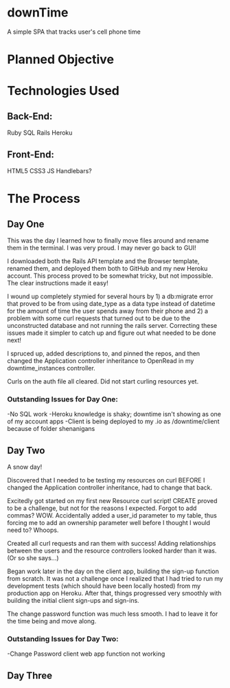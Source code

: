 # downTime
A simple SPA that tracks user's cell phone time

# Planned Objective

# Technologies Used

## Back-End:

Ruby
SQL
Rails
Heroku

## Front-End:

HTML5
CSS3
JS
Handlebars?

# The Process

## Day One

This was the day I learned how to finally move files around and rename them in
the terminal.  I was very proud.  I may never go back to GUI!

I downloaded both the Rails API template and the Browser template, renamed them,
and deployed them both to GitHub and my new Heroku account.  This process proved
to be somewhat tricky, but not impossible.  The clear instructions made it easy!

I wound up completely stymied for several hours by 1) a db:migrate error that
proved to be from using date_type as a data type instead of datetime for the
amount of time the user spends away from their phone and 2) a problem with some
curl requests that turned out to be due to the unconstructed database and not
running the rails server.  Correcting these issues made it simpler to catch
up and figure out what needed to be done next!

I spruced up, added descriptions to, and pinned the repos, and then changed the
Application controller inheritance to OpenRead in my downtime_instances controller.

Curls on the auth file all cleared.  Did not start curling resources yet.

### Outstanding Issues for Day One:

-No SQL work
-Heroku knowledge is shaky; downtime isn't showing as one of my account apps
-Client is being deployed to my .io as /downtime/client because of folder
shenanigans

## Day Two

A snow day!

Discovered that I needed to be testing my resources on curl BEFORE I changed the
Application controller inheritance, had to change that back.

Excitedly got started on my first new Resource curl script!  CREATE proved to be
a challenge, but not for the reasons I expected.  Forgot to add commas?  WOW.
Accidentally added a user_id parameter to my table, thus forcing me to add an
ownership parameter well before I thought I would need to?  Whoops.

Created all curl requests and ran them with success!  Adding relationships between
the users and the resource controllers looked harder than it was.  (Or so she
says...)

Began work later in the day on the client app, building the sign-up function from
scratch.  It was not a challenge once I realized that I had tried to run my
development tests (which should have been locally hosted) from my production app
on Heroku.  After that, things progressed very smoothly with building the initial
client sign-ups and sign-ins.

The change password function was much less smooth.  I had to leave it for the time
being and move along.

### Outstanding Issues for Day Two:

-Change Password client web app function not working

## Day Three
